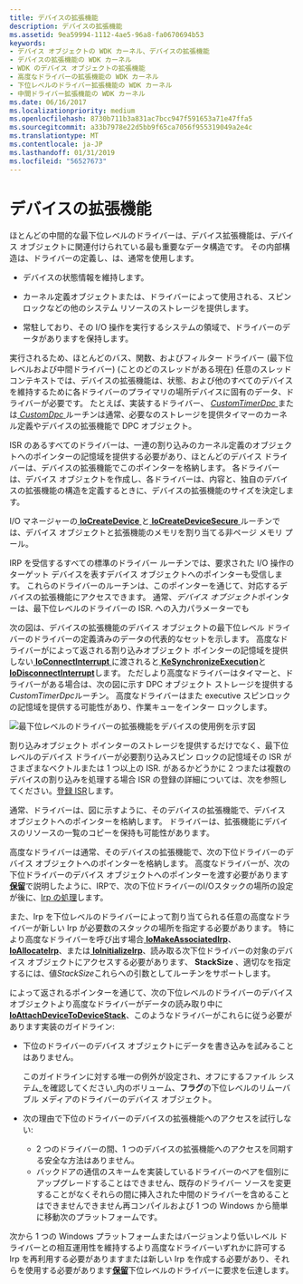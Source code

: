 ```yaml
---
title: デバイスの拡張機能
description: デバイスの拡張機能
ms.assetid: 9ea59994-1112-4ae5-96a8-fa0670694b53
keywords:
- デバイス オブジェクトの WDK カーネル、デバイスの拡張機能
- デバイスの拡張機能の WDK カーネル
- WDK のデバイス オブジェクトの拡張機能
- 高度なドライバーの拡張機能の WDK カーネル
- 下位レベルのドライバー拡張機能の WDK カーネル
- 中間ドライバー拡張機能の WDK カーネル
ms.date: 06/16/2017
ms.localizationpriority: medium
ms.openlocfilehash: 8730b711b3a831ac7bcc947f591653a71e47ffa5
ms.sourcegitcommit: a33b7978e22d5bb9f65ca7056f955319049a2e4c
ms.translationtype: MT
ms.contentlocale: ja-JP
ms.lasthandoff: 01/31/2019
ms.locfileid: "56527673"
---
```

# <a name="device-extensions"></a>デバイスの拡張機能





ほとんどの中間的な最下位レベルのドライバーは、デバイス拡張機能は、デバイス オブジェクトに関連付けられている最も重要なデータ構造です。 その内部構造は、ドライバーの定義し、は、通常を使用します。

-   デバイスの状態情報を維持します。

-   カーネル定義オブジェクトまたは、ドライバーによって使用される、スピン ロックなどの他のシステム リソースのストレージを提供します。

-   常駐しており、その I/O 操作を実行するシステムの領域で、ドライバーのデータがありますを保持します。

実行されるため、ほとんどのバス、関数、およびフィルター ドライバー (最下位レベルおよび中間ドライバー) (ことのどのスレッドがある現在) 任意のスレッド コンテキストでは、デバイスの拡張機能は、状態、および他のすべてのデバイスを維持するために各ドライバーのプライマリの場所デバイスに固有のデータ、ドライバーが必要です。 たとえば、実装するドライバー、 [ *CustomTimerDpc* ](https://msdn.microsoft.com/library/windows/hardware/ff542983)または[ *CustomDpc* ](https://msdn.microsoft.com/library/windows/hardware/ff542972)ルーチンは通常、必要なのストレージを提供タイマーのカーネル定義やデバイスの拡張機能で DPC オブジェクト。

ISR のあるすべてのドライバーは、一連の割り込みのカーネル定義のオブジェクトへのポインターの記憶域を提供する必要があり、ほとんどのデバイス ドライバーは、デバイスの拡張機能でこのポインターを格納します。 各ドライバーは、デバイス オブジェクトを作成し、各ドライバーは、内容と、独自のデバイスの拡張機能の構造を定義するときに、デバイスの拡張機能のサイズを決定します。

I/O マネージャーの[ **IoCreateDevice** ](https://msdn.microsoft.com/library/windows/hardware/ff548397)と[ **IoCreateDeviceSecure** ](https://msdn.microsoft.com/library/windows/hardware/ff548407)ルーチンでは、デバイス オブジェクトと拡張機能のメモリを割り当てる非ページ メモリ プール。

IRP を受信するすべての標準のドライバー ルーチンでは、要求された I/O 操作のターゲット デバイスを表すデバイス オブジェクトへのポインターも受信します。 これらのドライバーのルーチンは、このポインターを通じて、対応するデバイスの拡張機能にアクセスできます。 通常、*デバイス オブジェクト*ポインターは、最下位レベルのドライバーの ISR. への入力パラメーターでも

次の図は、デバイスの拡張機能のデバイス オブジェクトの最下位レベル ドライバーのドライバーの定義済みのデータの代表的なセットを示します。 高度なドライバーがによって返される割り込みオブジェクト ポインターの記憶域を提供しない[ **IoConnectInterrupt** ](https://msdn.microsoft.com/library/windows/hardware/ff548371)に渡されると[ **KeSynchronizeExecution**](https://msdn.microsoft.com/library/windows/hardware/ff553302)と[ **IoDisconnectInterrupt**](https://msdn.microsoft.com/library/windows/hardware/ff549089)します。 ただしより高度なドライバーはタイマーと、ドライバーがある場合は、次の図に示す DPC オブジェクト ストレージを提供する*CustomTimerDpc*ルーチン。 高度なドライバーはまた executive スピンロックの記憶域を提供する可能性があり、作業キューをインター ロックします。

![最下位レベルのドライバーの拡張機能をデバイスの使用例を示す図](images/3devext.png)

割り込みオブジェクト ポインターのストレージを提供するだけでなく、最下位レベルのデバイス ドライバーが必要割り込みスピン ロックの記憶域その ISR がさまざまなベクトルまたは 1 つ以上の ISR. があるかどうかに 2 つまたは複数のデバイスの割り込みを処理する場合 ISR の登録の詳細については、次を参照してください。[登録 ISR](registering-an-isr.md)します。

通常、ドライバーは、図に示すように、そのデバイスの拡張機能で、デバイス オブジェクトへのポインターを格納します。 ドライバーは、拡張機能にデバイスのリソースの一覧のコピーを保持も可能性があります。

高度なドライバーは通常、そのデバイスの拡張機能で、次の下位ドライバーのデバイス オブジェクトへのポインターを格納します。 高度なドライバーが、次の下位ドライバーのデバイス オブジェクトへのポインターを渡す必要があります[**保留**](https://msdn.microsoft.com/library/windows/hardware/ff548336)で説明したように、IRPで、次の下位ドライバーのI/Oスタックの場所の設定が後に、[Irp の処理](handling-irps.md)します。

また、Irp を下位レベルのドライバーによって割り当てられる任意の高度なドライバーが新しい Irp が必要数のスタックの場所を指定する必要があります。 特により高度なドライバーを呼び出す場合[ **IoMakeAssociatedIrp**](https://msdn.microsoft.com/library/windows/hardware/ff549397)、 [ **IoAllocateIrp**](https://msdn.microsoft.com/library/windows/hardware/ff548257)、または[ **IoInitializeIrp**](https://msdn.microsoft.com/library/windows/hardware/ff549315)、読み取る次下位ドライバーの対象のデバイス オブジェクトにアクセスする必要があります、 **StackSize** 、適切なを指定するには、値*StackSize*これらへの引数としてルーチンをサポートします。

によって返されるポインターを通じて、次の下位レベルのドライバーのデバイス オブジェクトより高度なドライバーがデータの読み取り中に[ **IoAttachDeviceToDeviceStack**](https://msdn.microsoft.com/library/windows/hardware/ff548300)、このようなドライバーがこれらに従う必要があります実装のガイドライン:

-   下位のドライバーのデバイス オブジェクトにデータを書き込みを試みることはありません。

    このガイドラインに対する唯一の例外が設定され、オフにするファイル システム\_を確認してください\_内のボリューム、**フラグ**の下位レベルのリムーバブル メディアのドライバーのデバイス オブジェクト。

-   次の理由で下位のドライバーのデバイスの拡張機能へのアクセスを試行しない:

    -   2 つのドライバーの間、1 つのデバイスの拡張機能へのアクセスを同期する安全な方法はありません。
    -   バックドアの通信のスキームを実装しているドライバーのペアを個別にアップグレードすることはできません、既存のドライバー ソースを変更することがなくそれらの間に挿入された中間のドライバーを含めることはできませんできません再コンパイルおよび 1 つの Windows から簡単に移動次のプラットフォームです。

次から 1 つの Windows プラットフォームまたはバージョンより低いレベル ドライバーとの相互運用性を維持するより高度なドライバーいずれかに許可する Irp を再利用する必要がありますまたは新しい Irp を作成する必要があり、それらを使用する必要があります[**保留**](https://msdn.microsoft.com/library/windows/hardware/ff548336)下位レベルのドライバーに要求を伝達します。

 

 




